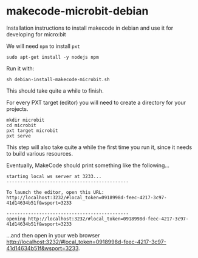 # makecode-microbit-debian
Installation instructions to install makecode in debian and use it for developing for micro:bit

We will need `npm` to install `pxt`

```console
sudo apt-get install -y nodejs npm
```

Run it with:

```console
sh debian-install-makecode-microbit.sh
```

This should take quite a while to finish.

For every PXT target (editor) you will need to create a directory for your projects.

```console
mkdir microbit
cd microbit
pxt target microbit
pxt serve
```

This step will also take quite a while the first time you run it, since it needs to build various resources.

Eventually, MakeCode should print something like the following...

```console
starting local ws server at 3233...
---------------------------------------------

To launch the editor, open this URL:
http://localhost:3232/#local_token=0918998d-feec-4217-3c97-41d14634b51f&wsport=3233

---------------------------------------------
opening http://localhost:3232/#local_token=0918998d-feec-4217-3c97-41d14634b51f&wsport=3233
```

...and then open in your web browser [http://localhost:3232/#local_token=0918998d-feec-4217-3c97-41d14634b51f&wsport=3233](http://localhost:3232/#local_token=0918998d-feec-4217-3c97-41d14634b51f&wsport=3233).
